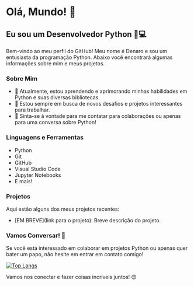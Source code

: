 # Olá, Mundo! 👋

## Eu sou um Desenvolvedor Python 🐍💻

Bem-vindo ao meu perfil do GitHub! Meu nome é Denaro e sou um entusiasta da programação Python. Abaixo você encontrará algumas informações sobre mim e meus projetos.

### Sobre Mim

- 🌱 Atualmente, estou aprendendo e aprimorando minhas habilidades em Python e suas diversas bibliotecas.
- 🔭 Estou sempre em busca de novos desafios e projetos interessantes para trabalhar.
- 💬 Sinta-se à vontade para me contatar para colaborações ou apenas para uma conversa sobre Python!

### Linguagens e Ferramentas

- Python
- Git
- GitHub
- Visual Studio Code
- Jupyter Notebooks
- E mais!

### Projetos

Aqui estão alguns dos meus projetos recentes:

- [EM BREVE](link para o projeto): Breve descrição do projeto.

### Vamos Conversar! 🚀

Se você está interessado em colaborar em projetos Python ou apenas quer bater um papo, não hesite em entrar em contato comigo!

[![Top Langs](https://github-readme-stats.vercel.app/api/top-langs/?username=denaroh&layout=compact)](https://github.com/denaroh)



Vamos nos conectar e fazer coisas incríveis juntos! 😊
